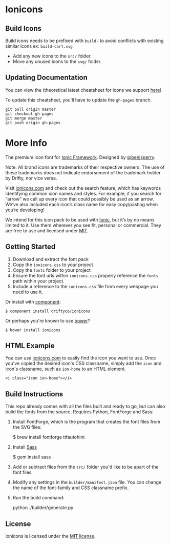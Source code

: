 # Ionicons

## Build Icons

Build icons needs to be prefixed with `build-` to avoid conflicts with existing similar icons ex: `build-cart.svg`

* Add any new icons to the `src/` folder.
* Move any unused icons to the `svg/` folder.


## Updating Documentation

You can view the (theoretical latest cheatsheet for icons we support [here](http://buildcom.github.io/ionicons/cheatsheet.html))

To update this cheatsheet, you'll have to update the `gh-pages` branch.

```shell
git pull origin master
git checkout gh-pages
git merge master
git push origin gh-pages
```


# More Info

The premium icon font for [Ionic Framework](http://ionicframework.com/). Designed by [@benjsperry](https://twitter.com/benjsperry).

Note: All brand icons are trademarks of their respective owners. The use of these trademarks does not indicate endorsement of the trademark holder by Drifty, nor vice versa.

Visit [ionicons.com](http://ionicons.com) and  check out the search feature, which has keywords identifying common icon names and styles. For example, if you search for “arrow” we call up every icon that could possibly be used as an arrow. We’ve also included each icon’s class name for easy copy/pasting when you’re developing!

We intend for this icon pack to be used with [Ionic](http://ionicframework.com/), but it’s by no means limited to it. Use them wherever you see fit, personal or commercial. They are free to use and licensed under [MIT](http://opensource.org/licenses/MIT).


## Getting Started

 1. Download and extract the font pack
 2. Copy the `ionicons.css` to your project
 3. Copy the `fonts` folder to your project
 4. Ensure the font urls within `ionicons.css` properly reference the `fonts` path within your project.
 5. Include a reference to the `ionicons.css` file from every webpage you need to use it.

Or install with [component](https://github.com/component/component):

    $ component install driftyco/ionicons

Or perhaps you're known to use [bower](http://bower.io/)?

    $ bower install ionicons

## HTML Example

You can use [ionicons.com](http://ionicons.com) to easily find the icon you want to use. Once you've copied the desired icon's CSS classname, simply add the `icon` and icon's classname, such as `ion-home` to an HTML element.

    <i class="icon ion-home"></i>


## Build Instructions

This repo already comes with all the files built and ready to go, but can also build the fonts from the source. Requires Python, FontForge and Sass:

1) Install FontForge, which is the program that creates the font files from the SVG files:

    $ brew install fontforge ttfautohint

2) Install [Sass](http://sass-lang.com/)

    $ gem install sass

3) Add or subtract files from the `src/` folder you'd like to be apart of the font files.

4) Modify any settings in the `builder/manifest.json` file. You can change the name of the font-family and CSS classname prefix.

5) Run the build command:

    python ./builder/generate.py


## License

Ionicons is licensed under the [MIT license](http://opensource.org/licenses/MIT).
